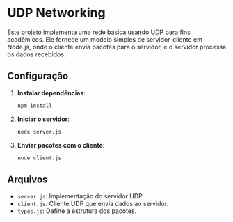 # UDP Networking

Este projeto implementa uma rede básica usando UDP para fins acadêmicos. Ele fornece um modelo simples de servidor-cliente em Node.js, onde o cliente envia pacotes para o servidor, e o servidor processa os dados recebidos.

## Configuração

1. **Instalar dependências**:
   ```bash
   npm install
   ```

2. **Iniciar o servidor**:
   ```bash
   node server.js
   ```

3. **Enviar pacotes com o cliente**:
   ```bash
   node client.js
   ```

## Arquivos

- `server.js`: Implementação do servidor UDP.
- `client.js`: Cliente UDP que envia dados ao servidor.
- `types.js`: Define a estrutura dos pacotes.
